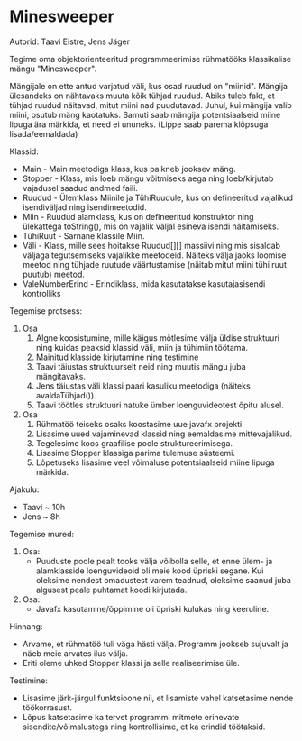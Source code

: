 # Minesweeper
Autorid: Taavi Eistre, Jens Jäger

Tegime oma objektorienteeritud programmeerimise rühmatööks
klassikalise mängu "Minesweeper".

Mängijale on ette antud varjatud väli, kus osad ruudud on "miinid".
Mängija ülesandeks on nähtavaks muuta kõik tühjad ruudud.
Abiks tuleb fakt, et tühjad ruudud näitavad, mitut miini nad puudutavad.
Juhul, kui mängija valib miini, osutub mäng kaotatuks. Samuti saab mängija
potentsiaalseid miine lipuga ära märkida, et need ei ununeks. (Lippe saab parema klõpsuga lisada/eemaldada)

Klassid:
- Main - Main meetodiga klass, kus paikneb jooksev mäng.
- Stopper - Klass, mis loeb mängu võitmiseks aega ning loeb/kirjutab vajadusel saadud andmed faili.
- Ruudud - Ülemklass Miinile ja TühiRuudule, kus on defineeritud vajalikud
isendiväljad ning isendimeetodid.
- Miin - Ruudud alamklass, kus on defineeritud konstruktor ning ülekattega toString(),
mis on vajalik väljal esineva isendi näitamiseks.
- TühiRuut - Sarnane klassile Miin.
- Väli - Klass, mille sees hoitakse Ruudud[][] massiivi ning mis sisaldab väljaga tegutsemiseks
vajalikke meetodeid. Näiteks välja jaoks loomise meetod ning tühjade ruutude
väärtustamise (näitab mitut miini tühi ruut puutub) meetod.
- ValeNumberErind - Erindiklass, mida kasutatakse kasutajasisendi kontrolliks

Tegemise protsess:
1. Osa
   1) Algne koosistumine, mille käigus mõtlesime välja üldise struktuuri ning kuidas peaksid klassid väli,
   miin ja tühimiin töötama.
   2) Mainitud klasside kirjutamine ning testimine
   3) Taavi täiustas struktuurselt neid ning muutis mängu juba mängitavaks.
   4) Jens täiustas väli klassi paari kasuliku meetodiga (näiteks avaldaTühjad()).
   5) Taavi töötles struktuuri natuke ümber loenguvideotest õpitu alusel.
2. Osa
   1) Rühmatöö teiseks osaks koostasime uue javafx projekti.
   2) Lisasime uued vajaminevad klassid ning eemaldasime mittevajalikud.
   3) Tegelesime koos graafilise poole struktureerimisega.
   4) Lisasime Stopper klassiga parima tulemuse süsteemi.
   5) Lõpetuseks lisasime veel võimaluse potentsiaalseid miine lipuga märkida.

Ajakulu:
- Taavi ~ 10h
- Jens ~ 8h

Tegemise mured:
1. Osa:
   - Puuduste poole pealt tooks välja võibolla selle, et enne ülem- ja alamklasside loenguvideoid oli meie
   kood üpriski segane. Kui oleksime nendest omadustest varem teadnud, oleksime saanud juba algusest peale puhtamat
   koodi kirjutada.
2. Osa:
   - Javafx kasutamine/õppimine oli üpriski kulukas ning keeruline.

Hinnang:
- Arvame, et rühmatöö tuli väga hästi välja. Programm jookseb sujuvalt ja näeb meie arvates
ilus välja.
- Eriti oleme uhked Stopper klassi ja selle realiseerimise üle.

Testimine:
- Lisasime järk-järgul funktsioone nii, et lisamiste vahel katsetasime nende töökorrasust.
- Lõpus katsetasime ka tervet programmi mitmete erinevate sisendite/võimalustega
ning kontrollisime, et ka erindid töötaksid.